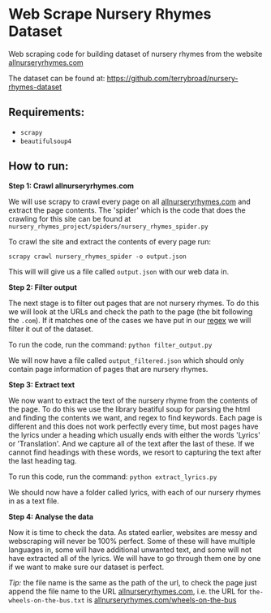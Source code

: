 # Web Scrape Nursery Rhymes Dataset
Web scraping code for building dataset of nursery rhymes from the website [allnurseryrhymes.com](https::/allnurseryrhymes.com)

The dataset can be found at: https://github.com/terrybroad/nursery-rhymes-dataset

## Requirements:
- `scrapy`
- `beautifulsoup4`

## How to run:

**Step 1: Crawl allnurseryrhymes.com**

We will use scrapy to crawl every page on all [allnurseryrhymes.com](https::/allnurseryrhymes.com) and extract the page contents. The 'spider' which is the code that does the crawling for this site can be found at `nursery_rhymes_project/spiders/nursery_rhymes_spider.py`

To crawl the site and extract the contents of every page run:

`scrapy crawl nursery_rhymes_spider -o output.json`

This will will give us a file called `output.json` with our web data in.

**Step 2: Filter output**

The next stage is to filter out pages that are not nursery rhymes. To do this we will look at the URLs and check the path to the page (the bit following the `.com`). If it matches one of the cases we have put in our [regex](https://regex101.com/) we will filter it out of the dataset. 

To run the code, run the command:
`python filter_output.py`

We will now have a file called `output_filtered.json` which should only contain page information of pages that are nursery rhymes.

**Step 3: Extract text**

We now want to extract the text of the nursery rhyme from the contents of the page. To do this we use the library beatiful soup for parsing the html and finding the contents we want, and regex to find keywords. Each page is different and this does not work perfectly every time, but most pages have the lyrics under a heading which usually ends with either the words 'Lyrics' or 'Translation'. And we capture all of the text after the last of these. If we cannot find headings with these words, we resort to capturing the text after the last heading tag.

To run this code, run the command:
`python extract_lyrics.py`

We should now have a folder called lyrics, with each of our nursery rhymes in as a text file. 


**Step 4: Analyse the data**

Now it is time to check the data. As stated earlier, websites are messy and webscraping will never be 100% perfect. Some of these will have multiple languages in, some will have additional unwanted text, and some will not have extracted all of the lyrics. We will have to go through them one by one if we want to make sure our dataset is perfect. 

*Tip:* the file name is the same as the path of the url, to check the page just append the file name to the URL [allnurseryrhymes.com](https::/allnurseryrhymes.com), i.e. the URL for `the-wheels-on-the-bus.txt` is [allnurseryrhymes.com/wheels-on-the-bus](https::/allnurseryrhymes.com/the-wheels-on-the-bus) 
